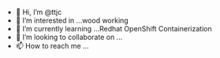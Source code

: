 - 👋 Hi, I’m @ttjc
- 👀 I’m interested in ...wood working
- 🌱 I’m currently learning ...Redhat OpenShift Containerization
- 💞️ I’m looking to collaborate on ...
- 📫 How to reach me ...

<!---
ttjc/ttjc is a ✨ special ✨ repository because its `README.md` (this file) appears on your GitHub profile.
You can click the Preview link to take a look at your changes.
--->
